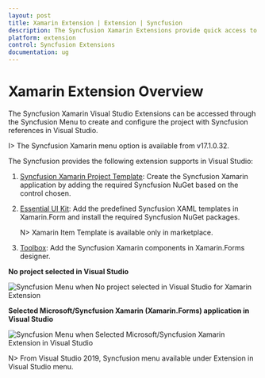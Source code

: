 ```yaml
---
layout: post
title: Xamarin Extension | Extension | Syncfusion
description: The Syncfusion Xamarin Extensions provide quick access to create or configure the Syncfusion Xamarin projects
platform: extension
control: Syncfusion Extensions
documentation: ug
---
```


# Xamarin Extension Overview

The Syncfusion Xamarin  Visual Studio Extensions can be accessed through the Syncfusion Menu to create and configure the project with Syncfusion references in Visual Studio.

I> The Syncfusion Xamarin  menu option is available from v17.1.0.32.

The Syncfusion provides the following extension supports in Visual Studio:

1.	[Syncfusion Xamarin Project Template](https://help.syncfusion.com/extension/xamarin-extension/create-project): Create the Syncfusion Xamarin application by adding the required Syncfusion NuGet based on the control chosen.
2.	[Essential UI Kit](https://help.syncfusion.com/extension/xamarin-extension/essential-ui-kit#template-selection-and-naming): Add the predefined Syncfusion XAML templates in Xamarin.Form and install the required Syncfusion NuGet packages.

     N> Xamarin Item Template is available only in marketplace. 

3.	[Toolbox](https://help.syncfusion.com/extension/xamarin-extension/toolbox): Add the Syncfusion Xamarin components in Xamarin.Forms designer.


**No project selected in Visual Studio**

![Syncfusion Menu when No project selected in Visual Studio for Xamarin Extension](overview_images/xamarin-extension-syncfusion-menu-overView.png)

**Selected Microsoft/Syncfusion Xamarin (Xamarin.Forms) application in Visual Studio**

![Syncfusion Menu when Selected Microsoft/Syncfusion Xamarin Extension in Visual Studio](overview_images/xamarin-extension-overview-selected-microsoft.png)

N> From Visual Studio 2019, Syncfusion menu available under Extension in Visual Studio menu.
